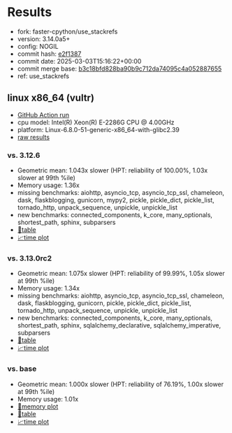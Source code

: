 # Results

- fork: faster-cpython/use_stackrefs
- version: 3.14.0a5+
- config: NOGIL
- commit hash: [e2f1387](https://github.com/faster%2dcpython/cpython/commit/e2f1387)
- commit date: 2025-03-03T15:16:22+00:00
- commit merge base: [b3c18bfd828ba90b9c712da74095c4a052887655](https://github.com/python/cpython/commit/b3c18bfd828ba90b9c712da74095c4a052887655)
- ref: use_stackrefs

## linux x86_64 (vultr)

- [GitHub Action run](https://github.com/facebookexperimental/free-threading-benchmarking/actions/runs/13637467049)
- cpu model: Intel(R) Xeon(R) E-2286G CPU @ 4.00GHz
- platform: Linux-6.8.0-51-generic-x86_64-with-glibc2.39
- [raw results](bm-20250303-vultr-x86_64-faster%252dcpython-use_stackrefs-3.14.0a5%2B-e2f1387.json)

### vs. 3.12.6

- Geometric mean: 1.043x slower (HPT: reliability of 100.00%, 1.03x slower at 99th %ile)
- Memory usage: 1.36x
- missing benchmarks: aiohttp, asyncio_tcp, asyncio_tcp_ssl, chameleon, dask, flaskblogging, gunicorn, mypy2, pickle, pickle_dict, pickle_list, tornado_http, unpack_sequence, unpickle, unpickle_list
- new benchmarks: connected_components, k_core, many_optionals, shortest_path, sphinx, subparsers
- [📄table](bm-20250303-vultr-x86_64-faster%252dcpython-use_stackrefs-3.14.0a5%2B-e2f1387-vs-3.12.6.md)
- [📈time plot](bm-20250303-vultr-x86_64-faster%252dcpython-use_stackrefs-3.14.0a5%2B-e2f1387-vs-3.12.6.svg)

### vs. 3.13.0rc2

- Geometric mean: 1.075x slower (HPT: reliability of 99.99%, 1.05x slower at 99th %ile)
- Memory usage: 1.34x
- missing benchmarks: aiohttp, asyncio_tcp, asyncio_tcp_ssl, chameleon, dask, flaskblogging, gunicorn, pickle, pickle_dict, pickle_list, tornado_http, unpack_sequence, unpickle, unpickle_list
- new benchmarks: connected_components, k_core, many_optionals, shortest_path, sphinx, sqlalchemy_declarative, sqlalchemy_imperative, subparsers
- [📄table](bm-20250303-vultr-x86_64-faster%252dcpython-use_stackrefs-3.14.0a5%2B-e2f1387-vs-3.13.0rc2.md)
- [📈time plot](bm-20250303-vultr-x86_64-faster%252dcpython-use_stackrefs-3.14.0a5%2B-e2f1387-vs-3.13.0rc2.svg)

### vs. base

- Geometric mean: 1.000x slower (HPT: reliability of 76.19%, 1.00x slower at 99th %ile)
- Memory usage: 1.01x
- [🧠memory plot](bm-20250303-vultr-x86_64-faster%252dcpython-use_stackrefs-3.14.0a5%2B-e2f1387-vs-base-mem.svg)
- [📄table](bm-20250303-vultr-x86_64-faster%252dcpython-use_stackrefs-3.14.0a5%2B-e2f1387-vs-base.md)
- [📈time plot](bm-20250303-vultr-x86_64-faster%252dcpython-use_stackrefs-3.14.0a5%2B-e2f1387-vs-base.svg)

